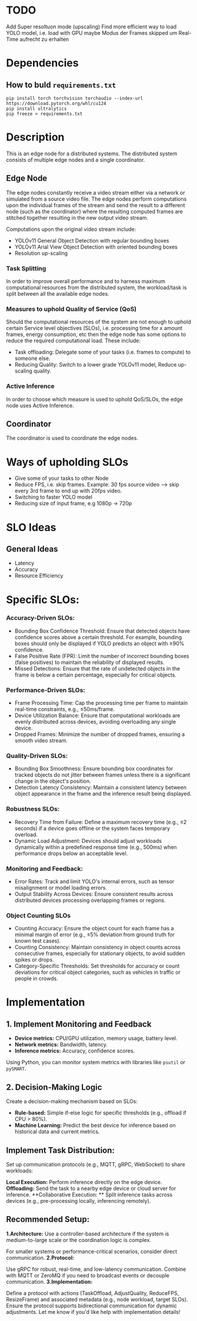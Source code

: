 # TODO
Add Super resoltuon mode (upscaling)
Find more efficient way to load YOLO model, i.e. load with GPU maybe
Modus der Frames skipped um Real-Time aufrecht zu erhalten

# Dependencies
## How to buld `requirements.txt`
```pip
pip install torch torchvision torchaudio --index-url https://download.pytorch.org/whl/cu124
pip install ultralytics
pip freeze > requirements.txt
```

# Description
This is an edge node for a distributed systems. The distributed system consists of multiple edge nodes and a single coordinator.

## Edge Node
The edge nodes constantly receive a video stream either via a network or simulated from a source video file. The edge nodes 
perform computations upon the individual frames of the stream and send the result to a different node (such as the coordinator) where the 
resulting computed frames are stitched together resulting in the new output video stream.

Computations upon the original video stream include:
- YOLOv11 General Object Detection with regular bounding boxes
- YOLOv11 Arial View Object Detection with oriented bounding boxes
- Resolution up-scaling

### Task Splitting
In order to improve overall performance and to harness maximum computational resources from the distributed system, the 
workload/task is split between all the available edge nodes. 

### Measures to uphold Quality of Service (QoS)
Should the computational resources of the system are not enough to uphold certain Service level objectives (SLOs), 
i.e. processing time for x amount frames, energy consumption, etc then the edge node has some options to reduce the 
required computational load. These include:

- Task offloading: Delegate some of your tasks (i.e. frames to compute) to someone else.
- Reducing Quality: Switch to a lower grade YOLOv11 model, Reduce up-scaling quality.

### Active Inference
In order to choose which measure is used to uphold QoS/SLOs, the edge node uses Active Inference. 

## Coordinator
The coordinator is used to coordinate the edge nodes. 


# Ways of upholding SLOs
- Give some of your tasks to other Node
- Reduce FPS, i.e. skip frames. Example: 30 fps source video --> skip every 3rd frame to end up with 20fps video.
- Switching to faster YOLO model
- Reducing size of input frame, e.g 1080p -> 720p

# SLO Ideas
## General Ideas
- Latency
- Accuracy
- Resource Efficiency

# Specific SLOs:


### Accuracy-Driven SLOs:
- Bounding Box Confidence Threshold: Ensure that detected objects have confidence scores above a certain threshold. For example, bounding boxes should only be displayed if YOLO predicts an object with ≥90% confidence.
- False Positive Rate (FPR): Limit the number of incorrect bounding boxes (false positives) to maintain the reliability of displayed results.
- Missed Detections: Ensure that the rate of undetected objects in the frame is below a certain percentage, especially for critical objects.
### Performance-Driven SLOs:
- Frame Processing Time: Cap the processing time per frame to maintain real-time constraints, e.g., ≤50ms/frame.
- Device Utilization Balance: Ensure that computational workloads are evenly distributed across devices, avoiding overloading any single device.
- Dropped Frames: Minimize the number of dropped frames, ensuring a smooth video stream.
### Quality-Driven SLOs:
- Bounding Box Smoothness: Ensure bounding box coordinates for tracked objects do not jitter between frames unless there is a significant change in the object's position.
- Detection Latency Consistency: Maintain a consistent latency between object appearance in the frame and the inference result being displayed.
### Robustness SLOs:
- Recovery Time from Failure: Define a maximum recovery time (e.g., ≤2 seconds) if a device goes offline or the system faces temporary overload.
- Dynamic Load Adjustment: Devices should adjust workloads dynamically within a predefined response time (e.g., 500ms) when performance drops below an acceptable level.
### Monitoring and Feedback:
- Error Rates: Track and limit YOLO's internal errors, such as tensor misalignment or model loading errors.
- Output Stability Across Devices: Ensure consistent results across distributed devices processing overlapping frames or regions.
### Object Counting SLOs
- Counting Accuracy: Ensure the object count for each frame has a minimal margin of error (e.g., ≤5% deviation from ground truth for known test cases).
- Counting Consistency: Maintain consistency in object counts across consecutive frames, especially for stationary objects, to avoid sudden spikes or drops.
- Category-Specific Thresholds: Set thresholds for accuracy or count deviations for critical object categories, such as vehicles in traffic or people in crowds.

# Implementation
## 1. Implement Monitoring and Feedback
- **Device metrics:** CPU/GPU utilization, memory usage, battery level.
- **Network metrics:** Bandwidth, latency.
- **Inference metrics:**  Accuracy, confidence scores.

Using Python, you can monitor system metrics with libraries like `psutil` or `pySMART`.
## 2. Decision-Making Logic
Create a decision-making mechanism based on SLOs:

- **Rule-based:** Simple if-else logic for specific thresholds (e.g., offload if CPU > 80%).
- **Machine Learning:**  Predict the best device for inference based on historical data and current metrics.

## Implement Task Distribution:
Set up communication protocols (e.g., MQTT, gRPC, WebSocket) to share workloads:

**Local Execution:**  Perform inference directly on the edge device.
**Offloading:**  Send the task to a nearby edge device or cloud server for inference.
**Collaborative Execution: ** Split inference tasks across devices (e.g., pre-processing locally, inferencing remotely).

## Recommended Setup:
**1.Architecture:** Use a controller-based architecture if the system is medium-to-large scale or the coordination logic is complex.

For smaller systems or performance-critical scenarios, consider direct communication.
**2.Protocol:**

Use gRPC for robust, real-time, and low-latency communication.
Combine with MQTT or ZeroMQ if you need to broadcast events or decouple communication.
**3.Implementation:**

Define a protocol with actions (TaskOffload, AdjustQuality, ReduceFPS, ResizeFrame) and associated metadata (e.g., node workload, target SLOs).
Ensure the protocol supports bidirectional communication for dynamic adjustments.
Let me know if you'd like help with implementation details!
